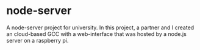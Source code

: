 # node-server
A node-server project for university. In this project, a partner and I created an cloud-based GCC with a web-interface that was hosted by a node.js server on a raspberry pi.
